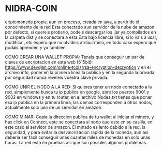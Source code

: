 # NIDRA-COIN
criptomoneda propia, aun en proceso, creada en java, a partir de el conocimiento de la red
Esta conectado aun servidor de la nube de amazon por defecto, si quereis probarlo, podeis descargar los .jar ya compilados en la carpeta dist y se conectara a esta
Esta bajo licencia libre, si lo vais a usar, modificar, etc espero que no olvideis atribuirmelo, en todo caso espero que podais aprender, y yo tambien.

COMO CREAR UNA WALLET PROPIA:
Teneis que conseguir un par de claves de encriptacion en esta web (515bit): https://www.devglan.com/online-tools/rsa-encryption-decryption
y en el archivo info, poner en la primera linea la publica y en la segunda la privada, por seguridad nunca reveleis vuestra clave privada.

COMO UNIR EL NODO A LA RED:
Si quieres tener un nodo conectado a la red, simplemente busca tu ip publica en google, abre los puertos 9001 y 9002 en windows y en tu router, en el archivo Nodes.txt tienes que poner esa ip publica en la primera linea, las demas corresponden a otros nodos, actualmente solo uno de un servidor en amazon.

COMO MINAR:
Copia la direccion publica de tu wallet al iniciar el minero, y has click en Connect, este se conectara al nodo que este en su casilla, en este caso al servidor de amazon. El minado es lento debido a la red, la seguridad, y para evitar la desvalorizacion rapida de la moneda, aun asi deberia ser facil conseguir unas cuantas miles de monedas en solo unas horas. La red esta en pruebas asi que son posibles algunos problemas.
